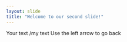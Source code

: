```yaml
---
layout: slide
title: "Welcome to our second slide!"
---
```

Your text /my text
Use the left arrow to go back
